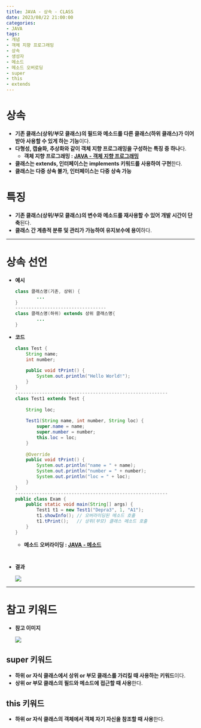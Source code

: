 ```yaml
---
title: JAVA - 상속 - CLASS
date: 2023/08/22 21:00:00
categories:
- JAVA
tags:
- 개념
- 객체 지향 프로그래밍
- 상속
- 생성자
- 메소드
- 메소드 오버로딩
- super
- this
- extends
---
```


# 상속

- **기존 클래스(상위/부모 클래스)의 필드와 메소드를 다른 클래스(하위 클래스)가 이어받아 사용할 수 있게 하는 기능**이다.
- **다형성, 캡슐화, 추상화와 같이 객체 지향 프로그래밍을 구성하는 특징 중 하나**다.
    - **객체 지향 프로그래밍 : [JAVA - 객체 지향 프로그래밍](https://depra3.github.io/2023/08/01/2023/08/JAVA-%EA%B0%9D%EC%B2%B4%EC%A7%80%ED%96%A5%ED%94%84%EB%A1%9C%EA%B7%B8%EB%9E%98%EB%B0%8D/)**
- **클래스는 extends, 인터페이스는 implements 키워드를 사용하여 구현**한다.
- **클래스는 다중 상속 불가, 인터페이스는 다중 상속 가능**

# 특징

- **기존 클래스(상위/부모 클래스)의 변수와 메소드를 재사용할 수 있어 개발 시간이 단축**된다.
- **클래스 간 계층적 분류 및 관리가 가능하여 유지보수에 용이**하다.

---

# 상속 선언

- **예시**
    
    ```java
    class 클래스명(기존, 상위) {
    		...
    }
    ----------------------------------
    class 클래스명(하위) extends 상위 클래스명{
    		...
    }
    ```
    
- **코드**
    
    ```java
    class Test {
    	String name;
    	int number;
    	
    	public void tPrint() {
    		System.out.println("Hello World!");
    	}
    }
    ---------------------------------------------------------
    class Test1 extends Test {
    	
    	String loc;
    	
    	Test1(String name, int number, String loc) {
    		super.name = name;
    		super.number = number;
    		this.loc = loc;
    	}
    	
    	@Override
    	public void tPrint() {
    		System.out.println("name = " + name);
    		System.out.println("number = " + number);
    		System.out.println("loc = " + loc);
    	}
    }
    ---------------------------------------------------------
    public class Exam {
    	public static void main(String[] args) {
    		Test1 t1 = new Test1("Depra3", 1, "A1");
    		t1.showInfo(); // 오버라이딩된 메소드 호출
    		t1.tPrint();   // 상위(부모) 클래스 메소드 호출
    	}
    }
    ```
    
    - **메소드 오버라이딩 : [JAVA - 메소드](https://depra3.github.io/2023/08/04/2023/08/JAVA-%EB%A9%94%EC%86%8C%EB%93%9C/)**
#
- **결과**
    
    ![](/Images/2023/08/JAVA-상속-CLASS/Untitled.png)
    

---

# 참고 키워드

- **참고 이미지**
    
    ![](/Images/2023/08/JAVA-상속-CLASS/Untitled%201.png)
    

## super 키워드

- **하위 or 자식 클래스에서 상위 or 부모 클래스를 가리킬 때 사용하는 키워드**이다.
- **상위 or 부모 클래스의 필드와 메소드에 접근할 때 사용**한다.

## this 키워드

- **하위 or 자식 클래스의 객체에서 객체 자기 자신을 참조할 때 사용**한다.